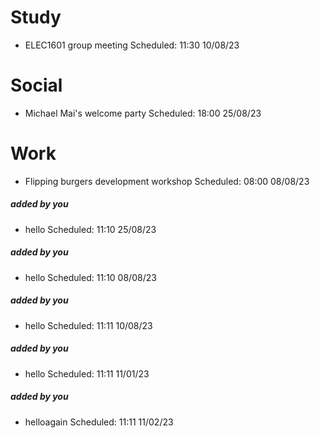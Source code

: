 # Study

- ELEC1601 group meeting Scheduled: 11:30 10/08/23

# Social

- Michael Mai's welcome party Scheduled: 18:00 25/08/23

# Work

- Flipping burgers development workshop Scheduled: 08:00 08/08/23

##### added by you
- hello Scheduled: 11:10 25/08/23

##### added by you
- hello Scheduled: 11:10 08/08/23

##### added by you
- hello Scheduled: 11:11 10/08/23

##### added by you
- hello Scheduled: 11:11 11/01/23

##### added by you
- helloagain Scheduled: 11:11 11/02/23
